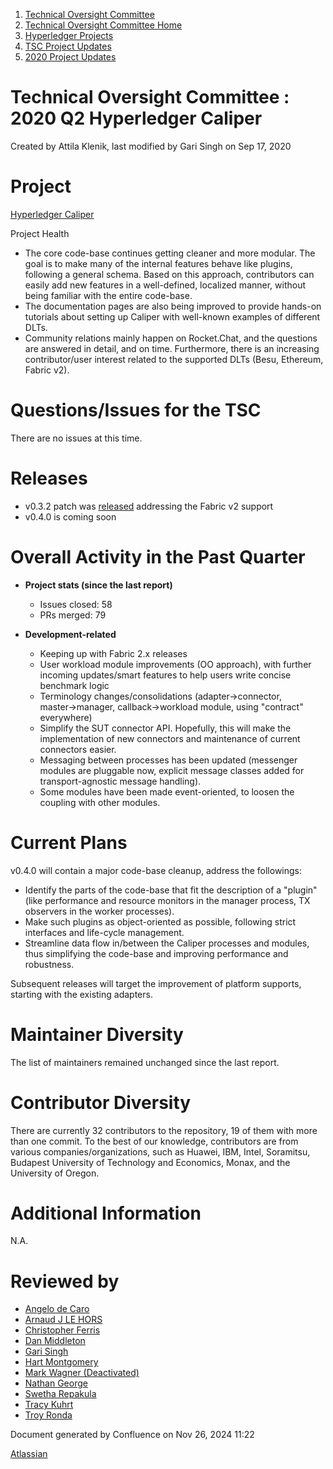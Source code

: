 1. [Technical Oversight Committee](index.html)
2. [Technical Oversight Committee Home](Technical-Oversight-Committee-Home_21430274.html)
3. [Hyperledger Projects](Hyperledger-Projects_21447704.html)
4. [TSC Project Updates](TSC-Project-Updates_21430854.html)
5. [2020 Project Updates](2020-Project-Updates_21450093.html)

# Technical Oversight Committee : 2020 Q2 Hyperledger Caliper

Created by Attila Klenik, last modified by Gari Singh on Sep 17, 2020

# Project

[Hyperledger Caliper](https://github.com/hyperledger/caliper)

Project Health

- The core code-base continues getting cleaner and more modular. The goal is to make many of the internal features behave like plugins, following a general schema. Based on this approach, contributors can easily add new features in a well-defined, localized manner, without being familiar with the entire code-base.
- The documentation pages are also being improved to provide hands-on tutorials about setting up Caliper with well-known examples of different DLTs.
- Community relations mainly happen on Rocket.Chat, and the questions are answered in detail, and on time. Furthermore, there is an increasing contributor/user interest related to the supported DLTs (Besu, Ethereum, Fabric v2).

# Questions/Issues for the TSC

There are no issues at this time.

# Releases

- v0.3.2 patch was [released](https://github.com/hyperledger/caliper/releases/tag/v0.3.2) addressing the Fabric v2 support
- v0.4.0 is coming soon

# Overall Activity in the Past Quarter

- **Project stats (since the last report)**
  
  - Issues closed: 58
  - PRs merged: 79
- **Development-related** 
  
  - Keeping up with Fabric 2.x releases
  - User workload module improvements (OO approach), with further incoming updates/smart features to help users write concise benchmark logic
  - Terminology changes/consolidations (adapter→connector, master→manager, callback→workload module, using "contract" everywhere)
  - Simplify the SUT connector API. Hopefully, this will make the implementation of new connectors and maintenance of current connectors easier.
  - Messaging between processes has been updated (messenger modules are pluggable now, explicit message classes added for transport-agnostic message handling).
  - Some modules have been made event-oriented, to loosen the coupling with other modules.

# Current Plans

v0.4.0 will contain a major code-base cleanup, address the followings:

- Identify the parts of the code-base that fit the description of a "plugin" (like performance and resource monitors in the manager process, TX observers in the worker processes).
- Make such plugins as object-oriented as possible, following strict interfaces and life-cycle management.
- Streamline data flow in/between the Caliper processes and modules, thus simplifying the code-base and improving performance and robustness.

Subsequent releases will target the improvement of platform supports, starting with the existing adapters.

# Maintainer Diversity

The list of maintainers remained unchanged since the last report.

# Contributor Diversity

There are currently 32 contributors to the repository, 19 of them with more than one commit. To the best of our knowledge, contributors are from various companies/organizations, such as Huawei, IBM, Intel, Soramitsu, Budapest University of Technology and Economics, Monax, and the University of Oregon.

# Additional Information

N.A.

# Reviewed by

- [Angelo de Caro](https://lf-hyperledger.atlassian.net/wiki/people/70121:d6b0f0e4-825f-4f16-88e1-4d14e95f2f10?ref=confluence)
- [Arnaud J LE HORS](https://lf-hyperledger.atlassian.net/wiki/people/70121:0e75e3b8-500a-4067-9f7e-ed46e91bcb9d?ref=confluence)
- [Christopher Ferris](https://lf-hyperledger.atlassian.net/wiki/people/5abb903a8724022aa9070581?ref=confluence)
- [Dan Middleton](https://lf-hyperledger.atlassian.net/wiki/people/712020:2979764a-3998-4ef1-8810-60b799067924?ref=confluence)
- [Gari Singh](https://lf-hyperledger.atlassian.net/wiki/people/557058:51429e31-90f4-4684-b7cd-9a4fe15ff188?ref=confluence)
- [Hart Montgomery](https://lf-hyperledger.atlassian.net/wiki/people/712020:86f447c0-86dc-43b3-ac03-6a31923bbb84?ref=confluence)
- [Mark Wagner (Deactivated)](https://lf-hyperledger.atlassian.net/wiki/people/70121:81b88945-c9ef-40fe-9224-207bdb280922?ref=confluence)
- [Nathan George](https://lf-hyperledger.atlassian.net/wiki/people/712020:3e7556ab-cdb8-47f5-8b68-12a3378021fd?ref=confluence)
- [Swetha Repakula](https://lf-hyperledger.atlassian.net/wiki/people/712020:503b5691-8e92-4d2d-83d3-e9e74d296436?ref=confluence)
- [Tracy Kuhrt](https://lf-hyperledger.atlassian.net/wiki/people/712020:eb6ae9c3-aa8e-40ba-9dab-a6969b1ac52e?ref=confluence)
- [Troy Ronda](https://lf-hyperledger.atlassian.net/wiki/people/557058:c854f35a-2b58-4be3-9003-ca2a67495580?ref=confluence)

Document generated by Confluence on Nov 26, 2024 11:22

[Atlassian](http://www.atlassian.com/)
